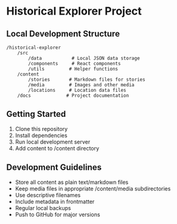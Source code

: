 # Historical Explorer Project

## Local Development Structure

```
/historical-explorer
    /src
        /data           # Local JSON data storage
        /components     # React components
        /utils         # Helper functions
    /content
        /stories       # Markdown files for stories
        /media         # Images and other media
        /locations     # Location data files
    /docs             # Project documentation
```

## Getting Started

1. Clone this repository
2. Install dependencies
3. Run local development server
4. Add content to /content directory

## Development Guidelines

- Store all content as plain text/markdown files
- Keep media files in appropriate /content/media subdirectories
- Use descriptive filenames
- Include metadata in frontmatter
- Regular local backups
- Push to GitHub for major versions